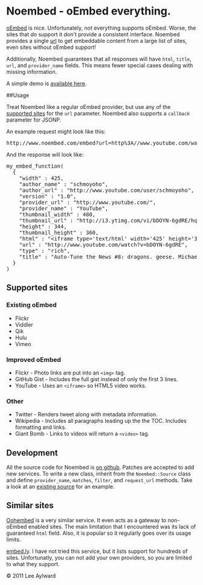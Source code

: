# Noembed - oEmbed everything.

<a href="http://www.oembed.com/">oEmbed</a> is nice. Unfortunately, not
everything supports oEmbed. Worse, the sites that <em>do</em> support
it don't provide a consistent interface. Noembed provides a single <a
href="/embed">url</a> to get embeddable content from a large list of
sites, even sites without oEmbed support!

Additionally, Noembed guarantees that all responses will have
<code>html</code>, <code>title</code>, <code>url</code>,  and
<code>provider_name</code> fields. This means fewer special cases dealing
with missing information.

A simple demo is <a href="demo.html">available here</a>.

##Usage

Treat Noembed like a regular oEmbed provider, but use any of the <a href="#supported-sites">supported sites</a>
for the <code>url</code> parameter. Noembed also supports a <code>callback</code>
parameter for JSONP.
    
An example request might look like this:

<pre>http://www.noembed.com/embed?url=http%3A//www.youtube.com/watch%3Fv%3DbDOYN-6gdRE&amp;callback=my_embed_function</pre>

And the response will look like:


<pre>
my_embed_function(
  {
    "width" : 425,
    "author_name" : "schmoyoho",
    "author_url" : "http://www.youtube.com/user/schmoyoho",
    "version" : "1.0",
    "provider_url" : "http://www.youtube.com/",
    "provider_name" : "YouTube",
    "thumbnail_width" : 480,
    "thumbnail_url" : "http://i3.ytimg.com/vi/bDOYN-6gdRE/hqdefault.jpg",
    "height" : 344,
    "thumbnail_height" : 360,
    "html" : "&lt;iframe type='text/html' width='425' height='344' src='http://www.youtube.com/embed/bDOYN-6gdRE' frameborder=0&gt;&lt;/iframe&gt;",
    "url" : "http://www.youtube.com/watch?v=bDOYN-6gdRE",
    "type" : "rich",
    "title" : "Auto-Tune the News #8: dragons. geese. Michael Vick. (ft. T-Pain)"
  }
) 
</pre>

## Supported sites

### Existing oEmbed

 * Flickr
 * Viddler
 * Qik
 * Hulu
 * Vimeo

### Improved oEmbed

 * Flickr - Photo links are put into an <code>&lt;img&gt;</code> tag.
 * GitHub Gist - Includes the full gist instead of only the first 3 lines.
 * YouTube - Uses an <code>&lt;iframe&gt;</code> so HTML5 video works.

### Other
 * Twitter - Renders tweet along with metadata information.
 * Wikipedia - Includes all paragraphs leading up the the TOC. Includes formatting and links.
 * Giant Bomb - Links to videos will return a <code>&lt;video&gt;</code> tag.


## Development

All the source code for Noembed is <a href="http://www.github.com/leedo/noembed">
on github</a>. Patches are accepted to add new services. To
write a new class, inherit from the <code>Noembed::Source</code>
class and define <code>provider_name</code>, <code>matches</code>,
<code>filter</code>, and <code>request_url</code> methods. Take a
look at an <a href="https://github.com/leedo/noembed/blob/master/lib/Noembed/Source/Wikipedia.pm">existing
source</a> for an example.

## Similar sites

<a href="http://oohembed.com/">Oohembed</a> is a very similar service. It even
acts as a gateway to non-oEmbed enabled sites. The main limitation that I encountered
was its lack of guaranteed <code>html</code> field. Also, it is popular so it
regularly goes over its usage limits.

<a href="http://embed.ly/">embed.ly</a>. I have not tried this service, but it
lists support for hundreds of sites. Unfortunatly, you can not add your own providers,
so you are limited to what they support.

&copy; 2011 Lee Aylward

